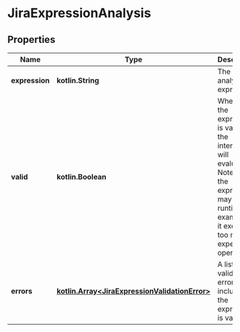 
# JiraExpressionAnalysis

## Properties
Name | Type | Description | Notes
------------ | ------------- | ------------- | -------------
**expression** | **kotlin.String** | The analysed expression. | 
**valid** | **kotlin.Boolean** | Whether the expression is valid and the interpreter will evaluate it. Note that the expression may fail at runtime (for example, if it executes too many expensive operations). | 
**errors** | [**kotlin.Array&lt;JiraExpressionValidationError&gt;**](JiraExpressionValidationError.md) | A list of validation errors. Not included if the expression is valid. |  [optional]




